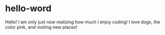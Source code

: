 # hello-word
Hello! 
I am only just now realizing how much I enjoy coding! I love dogs, the color pink, and visiting new places!
